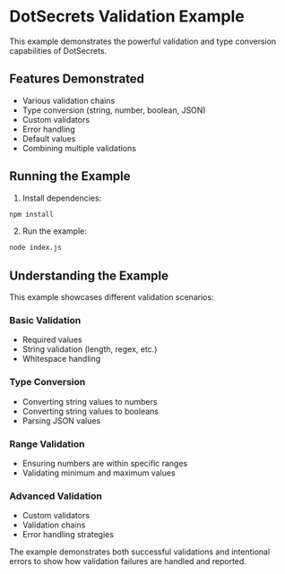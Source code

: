 # DotSecrets Validation Example

This example demonstrates the powerful validation and type conversion capabilities of DotSecrets.

## Features Demonstrated
- Various validation chains
- Type conversion (string, number, boolean, JSON)
- Custom validators
- Error handling
- Default values
- Combining multiple validations

## Running the Example

1. Install dependencies:
```bash
npm install
```

2. Run the example:
```bash
node index.js
```

## Understanding the Example

This example showcases different validation scenarios:

### Basic Validation
- Required values
- String validation (length, regex, etc.)
- Whitespace handling

### Type Conversion
- Converting string values to numbers
- Converting string values to booleans
- Parsing JSON values

### Range Validation
- Ensuring numbers are within specific ranges
- Validating minimum and maximum values

### Advanced Validation
- Custom validators
- Validation chains
- Error handling strategies

The example demonstrates both successful validations and intentional errors to show how validation failures are handled and reported. 